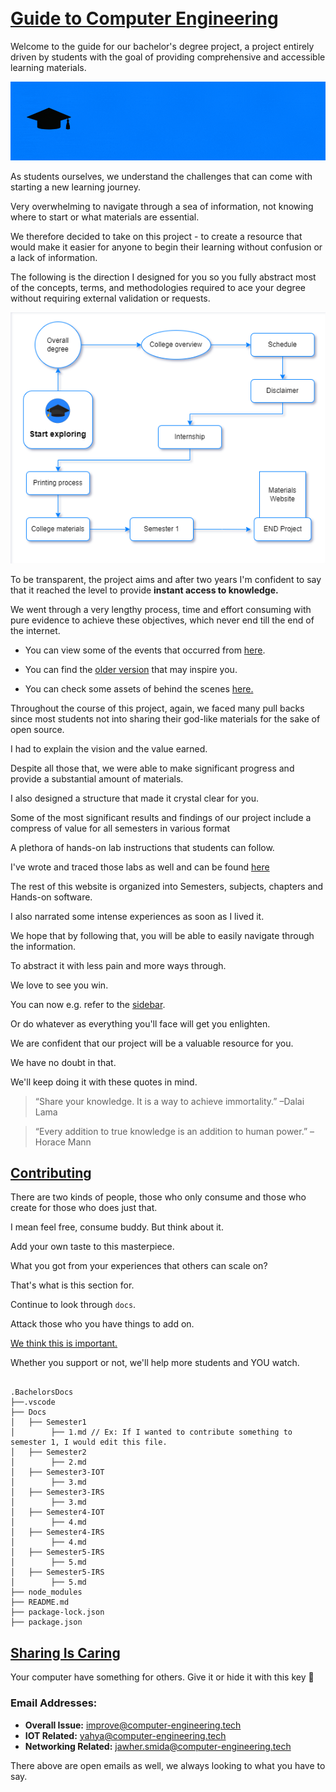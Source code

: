 
<br>
<br>

# [Guide to Computer Engineering ](https://istic.computer-engineering.tech/#/)

 Welcome to the guide for our bachelor's degree project, a project entirely driven by students with the goal of providing comprehensive and accessible learning materials.

![Banner](../images/mainreadme.gif)

As students ourselves, we understand the challenges that can come with starting a new learning journey. 

Very overwhelming to navigate through a sea of information, not knowing where to start or what materials are essential. 

We therefore decided to take on this project - to create a resource that would make it easier for anyone to begin their learning without confusion or a lack of information.

The following is the direction I designed for you so you fully abstract most of the concepts, terms, and methodologies required to ace your degree without requiring external validation or requests.

![Direct The Student Experience](assets/re-guide.png)

To be transparent, the project aims and after two years I'm confident to say that it reached the level to provide **instant access to knowledge.** 


We went through a very lengthy process, time and effort consuming with pure evidence to achieve these objectives, which never end till the end of the internet.

- You can view some of the events that occurred from [here](../inspirations.md).
- You can find the [older version](https://stale.computer-engineering.tech/#/) that may inspire you.

- You can check some assets of behind the scenes [here.](../behindascene/README.md)

Throughout the course of this project, again, we faced many pull backs since most students not into sharing their god-like materials for the sake of open source.

I had to explain the vision and the value earned. 

Despite all those that, we were able to make significant progress and provide a substantial amount of materials.

I also designed a structure that made it crystal clear for you. 

Some of the most significant results and findings of our project include a compress of value for all semesters in various format 

A plethora of hands-on lab instructions that students can follow.

I've wrote and traced those labs as well and can be found [here](https://labs.computer-engineering.tech/)

The rest of this website is organized into Semesters, subjects, chapters and Hands-on software. 

I also narrated some intense experiences as soon as I lived it.


We hope that by following that, you will be able to easily navigate through the information.


To abstract it with less pain and more ways through.

We love to see you win. 

You can now e.g. refer to the [sidebar](https://github.com/Y4HYA4/TheRealBachelorsDocs/blob/main/docs/_sidebar.md).

Or do whatever as everything you'll face will get you enlighten.

We are confident that our project will be a valuable resource for you.

We have no doubt in that. 


We'll keep doing it with these quotes in mind.
 
> “Share your knowledge. It is a way to achieve immortality.”  –Dalai Lama

> “Every addition to true knowledge is an addition to human power.” –Horace Mann


## [Contributing](https://istic.computer-engineering.tech/#/how-to-contribute)

There are two kinds of people, those who only consume and those who create for those who does just that.

I mean feel free, consume buddy. But think about it.

Add your own taste to this masterpiece.

What you got from your experiences that others can scale on?

That's what is this section for.

Continue to look through `docs`.


Attack those who you have things to add on.

[We think this is important.](../ISTIC_Materials.md#important-notice)

Whether you support or not, we'll help more students and YOU watch.


``` 

.BachelorsDocs
├──.vscode
├── Docs
│   ├── Semester1
│        ├── 1.md // Ex: If I wanted to contribute something to semester 1, I would edit this file.
│   ├── Semester2
│        ├── 2.md
│   ├── Semester3-IOT
│        ├── 3.md
│   ├── Semester3-IRS
│        ├── 3.md
│   ├── Semester4-IOT
│        ├── 4.md
│   ├── Semester4-IRS
│        ├── 4.md
│   ├── Semester5-IRS
│        ├── 5.md
│   ├── Semester5-IRS
│        ├── 5.md
├── node_modules
├── README.md
├── package-lock.json
├── package.json
```


## [Sharing Is Caring](https://forms.zohopublic.com/isticbc/form/Resources/formperma/1-4w1KAlQUkKxzvRsc2V688moUg8Ki1yM7fQVmrZpuQ?fbclid=IwAR1FDnq3LGfBSceGha03cWRwXUorw1WSEr_uuH7_egYI33ePVNUCJ0ylLJQ)


Your computer have something for others. Give it or hide it with this key 🔑



### Email Addresses:

- **Overall Issue:** improve@computer-engineering.tech
- **IOT Related:** yahya@computer-engineering.tech
- **Networking Related:** jawher.smida@computer-engineering.tech

There above are open emails as well, we always looking to what you have to say.

